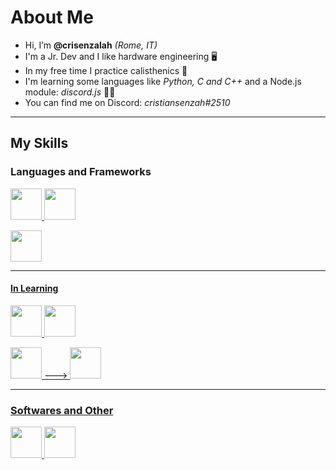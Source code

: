 # About Me

-  Hi, I’m **@crisenzalah** *(Rome, IT)*
-  I'm a Jr. Dev and I like hardware engineering 🖥️
-  In my free time I practice calisthenics 🍃
-  I'm learning some languages like *Python, C and C++* and a Node.js module: *discord.js* 👨‍💻
-  You can find me on Discord: *cristiansenzah#2510*
________________________________________________________________________________________________________________________________________________________________

## My Skills

### Languages and Frameworks

<a href="https://javascript.com"> <img src="https://upload.wikimedia.org/wikipedia/commons/thumb/6/6a/JavaScript-logo.png/240px-JavaScript-logo.png" width="50" height="50"> <a href="https://html.com/"> <img src="https://upload.wikimedia.org/wikipedia/commons/thumb/6/61/HTML5_logo_and_wordmark.svg/800px-HTML5_logo_and_wordmark.svg.png" width="50" height="50">

 <a href="https://developer.mozilla.org/en-US/docs/Web/CSS">
 <img  src="https://camo.githubusercontent.com/edc736634dd35b0f4008e2f7db456136b9fc0e1e7a4078bb72c7352b1bdf8a7e/68747470733a2f2f776f726c64766563746f726c6f676f2e636f6d2f6c6f676f732f6373732d332e737667" width="50" height="50">
  
____________________________________________________________________________________________________________________________________________________________
  
 #### In Learning
  <a href="https://cplusplus.com/"> <img src="https://1.bp.blogspot.com/-WJqqttJzqeo/XO6f5_u8LBI/AAAAAAAAALs/UZjHu14x7dQlJQGB7IgHZkUkVBkYkEjZwCLcBGAs/s1600/kisspng-the-c-programming-language-computer-icons-comput-programming-5acadc2dec0be9.0824244915232440779669.jpg" width="50" height="50"> <a href="https://www.html.it/guide/guida-c/"> <img src="https://upload.wikimedia.org/wikipedia/commons/thumb/1/18/C_Programming_Language.svg/1200px-C_Programming_Language.svg.png" width="50" height="50">
   
<a href="https://nodejs.org/en/"> <img src="https://pluralsight2.imgix.net/paths/images/nodejs-45adbe594d.png" width="50" height="50">   --->                 <a href="https://discord.js.org/#/"> <img src="https://discord.js.org/static/djs_logo.png" width="50" length="50"> 
 
____________________________________________________________________________________________________________________________________________________________
 ### Softwares and Other
 <a href="https://discord.js.org/static/djs_logo.png"> <img src= "https://upload.wikimedia.org/wikipedia/commons/thumb/5/5f/Microsoft_Office_logo_%282019%E2%80%93present%29.svg/1200px-Microsoft_Office_logo_%282019%E2%80%93present%29.svg.png" width="50" length="50"> <a href="https://www.adobe.com/it/products/photoshop/landpb.html?gclid=CjwKCAjw79iaBhAJEiwAPYwoCJX3I9_LgG-YgtVBdkeLw1-OA5sV8NdDTKJBGbD6kjsgCvFjOekCwxoCZy0QAvD_BwE&mv=search&mv=search&sdid=LZ32SYVR&ef_id=CjwKCAjw79iaBhAJEiwAPYwoCJX3I9_LgG-YgtVBdkeLw1-OA5sV8NdDTKJBGbD6kjsgCvFjOekCwxoCZy0QAvD_BwE:G:s&s_kwcid=AL!3085!3!340641313435!e!!g!!adobe%20photoshop!1457478956!59242745680"> <img src="https://www.freepnglogos.com/uploads/photoshop-png-logo/photoshop-cc-icon-png-logo-2.png" width="50" length="50">
  








                        
